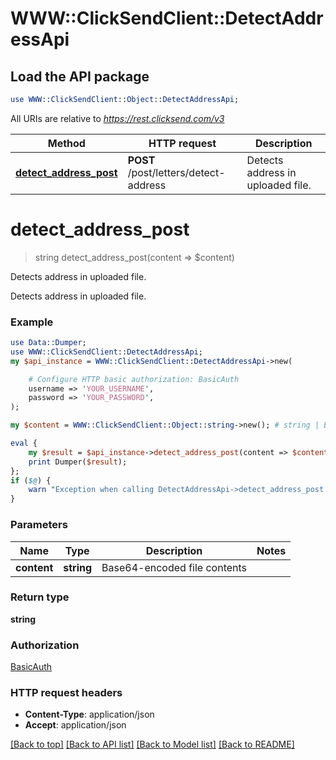 # WWW::ClickSendClient::DetectAddressApi

## Load the API package
```perl
use WWW::ClickSendClient::Object::DetectAddressApi;
```

All URIs are relative to *https://rest.clicksend.com/v3*

Method | HTTP request | Description
------------- | ------------- | -------------
[**detect_address_post**](DetectAddressApi.md#detect_address_post) | **POST** /post/letters/detect-address | Detects address in uploaded file.


# **detect_address_post**
> string detect_address_post(content => $content)

Detects address in uploaded file.

Detects address in uploaded file.

### Example 
```perl
use Data::Dumper;
use WWW::ClickSendClient::DetectAddressApi;
my $api_instance = WWW::ClickSendClient::DetectAddressApi->new(

    # Configure HTTP basic authorization: BasicAuth
    username => 'YOUR_USERNAME',
    password => 'YOUR_PASSWORD',
);

my $content = WWW::ClickSendClient::Object::string->new(); # string | Base64-encoded file contents

eval { 
    my $result = $api_instance->detect_address_post(content => $content);
    print Dumper($result);
};
if ($@) {
    warn "Exception when calling DetectAddressApi->detect_address_post: $@\n";
}
```

### Parameters

Name | Type | Description  | Notes
------------- | ------------- | ------------- | -------------
 **content** | **string**| Base64-encoded file contents | 

### Return type

**string**

### Authorization

[BasicAuth](../README.md#BasicAuth)

### HTTP request headers

 - **Content-Type**: application/json
 - **Accept**: application/json

[[Back to top]](#) [[Back to API list]](../README.md#documentation-for-api-endpoints) [[Back to Model list]](../README.md#documentation-for-models) [[Back to README]](../README.md)

